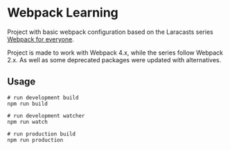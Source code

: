 # Webpack Learning

Project with basic webpack configuration based on the Laracasts series [Webpack for everyone](http://https://laracasts.com/series/webpack-for-everyone 'Webpack for everyone').

Project is made to work with Webpack 4.x, while the series follow Webpack 2.x.
As well as some deprecated packages were updated with alternatives.

## Usage

```
# run development build
npm run build

# run development watcher
npm run watch

# run production build
npm run production
```
